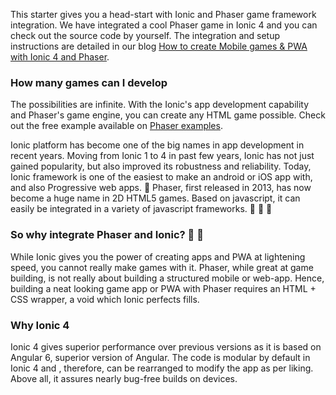 This starter gives you a head-start with Ionic and Phaser game framework integration. We have integrated a cool Phaser game in Ionic 4 and you can check out the source code by yourself. The integration and setup instructions are detailed in our blog [How to create Mobile games & PWA with Ionic 4 and Phaser].

### How many games can I develop
The possibilities are infinite. With the Ionic's app development capability and Phaser's game engine, you can create any HTML game possible. Check out the free example available on [Phaser examples]. 


Ionic platform has become one of the big names in app development in recent years. Moving from Ionic 1 to 4 in past few years, Ionic has not just gained popularity, but also improved its robustness and reliability. Today, Ionic framework is one of the easiest to make an android or iOS app with, and also Progressive web apps. 🚀
Phaser, first released in 2013, has now become a huge name in 2D HTML5 games. Based on javascript, it can easily be integrated in a variety of javascript frameworks. 👾 👾 👾

### So why integrate Phaser and Ionic? 🚀 👾
While Ionic gives you the power of creating apps and PWA at lightening speed, you cannot really make games with it. Phaser, while great at game building, is not really about building a structured mobile or web-app. Hence, building a neat looking game app or PWA with Phaser requires an HTML + CSS wrapper, a void which Ionic perfects fills.

### Why Ionic 4
Ionic 4 gives superior performance over previous versions as it is based on Angular 6, superior version of Angular. The code is modular by default in Ionic 4 and , therefore, can be rearranged to modify the app as per liking. Above all, it assures nearly bug-free builds on devices.

[Phaser examples]: <https://phaser.io/examples>
[How to create Mobile games & PWA with Ionic 4 and Phaser]:<https://medium.com/enappd/how-to-create-mobile-games-pwa-with-ionic4-and-phaser-7fb1e917678e>